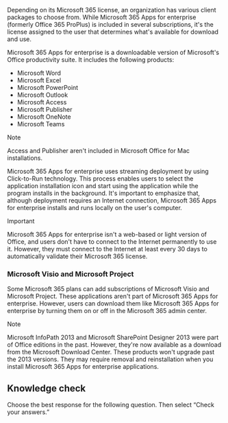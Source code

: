 Depending on its Microsoft 365 license, an organization has various client packages to choose from. While Microsoft 365 Apps for enterprise (formerly Office 365 ProPlus) is included in several subscriptions, it's the license assigned to the user that determines what's available for download and use.

‎Microsoft 365 Apps for enterprise is a downloadable version of Microsoft's Office productivity suite. It includes the following products:<br>

 -  Microsoft Word
 -  Microsoft Excel
 -  Microsoft PowerPoint
 -  Microsoft Outlook
 -  Microsoft Access
 -  Microsoft Publisher
 -  Microsoft OneNote
 -  Microsoft Teams

> [!NOTE]
> Access and Publisher aren't included in Microsoft Office for Mac installations.

Microsoft 365 Apps for enterprise uses streaming deployment by using Click-to-Run technology. This process enables users to select the application installation icon and start using the application while the program installs in the background. It's important to emphasize that, although deployment requires an Internet connection, Microsoft 365 Apps for enterprise installs and runs locally on the user's computer.

> [!IMPORTANT]
> Microsoft 365 Apps for enterprise isn't a web-based or light version of Office, and users don't have to connect to the Internet permanently to use it. However, they must connect to the Internet at least every 30 days to automatically validate their Microsoft 365 license.

### Microsoft Visio and Microsoft Project

Some Microsoft 365 plans can add subscriptions of Microsoft Visio and Microsoft Project. These applications aren't part of Microsoft 365 Apps for enterprise. However, users can download them like Microsoft 365 Apps for enterprise by turning them on or off in the Microsoft 365 admin center.

> [!NOTE]
> Microsoft InfoPath 2013 and Microsoft SharePoint Designer 2013 were part of Office editions in the past. However, they're now available as a download from the Microsoft Download Center. These products won't upgrade past the 2013 versions. They may require removal and reinstallation when you install Microsoft 365 Apps for enterprise applications.

## Knowledge check

Choose the best response for the following question. Then select “Check your answers.”